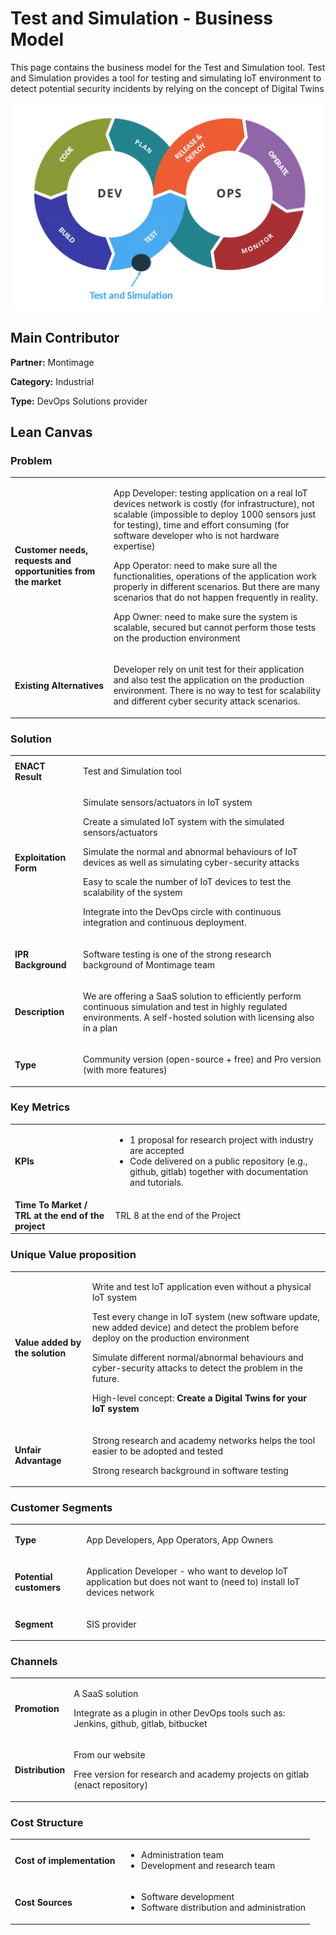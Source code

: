 # Test and Simulation - Business Model

This page contains the business model for the Test and Simulation tool. Test and Simulation provides a tool for testing and simulating IoT environment to detect potential security incidents by relying on the concept of Digital Twins

![Alt text](Images/TaS.png?raw=true "Test and Simulation")

## Main Contributor

**Partner:** Montimage

**Category:** Industrial

**Type:** DevOps Solutions provider

## Lean Canvas

### Problem

<table>
  <tr>
    <td rowspan="1">
      <b>Customer needs, requests and opportunities from the market</b>
    </td>
    <td rowspan="1">
      <p>
        App Developer: testing application on a real IoT devices network is costly (for infrastructure), not scalable (impossible to deploy 1000 sensors just for testing), time and effort consuming (for software developer who is not hardware expertise)
      </p>
      <p>
        App Operator: need to make sure all the functionalities, operations of the application work properly in different scenarios. But there are many scenarios that do not happen frequently in reality.
      </p>
      <p>
        App Owner: need to make sure the system is scalable, secured but cannot perform those tests on the production environment
      </p>
    </td>
  </tr>
  <tr>
    <td rowspan="1">
      <b>Existing Alternatives</b> </td>
    <td rowspan="1">
      <p>
        Developer rely on unit test for their application and also test the application on the production environment. There is no way to test for scalability and different cyber security attack scenarios.
      </p>
    </td>
      </tr>
</table>

### Solution

<table>
  <tr>
    <td rowspan="1">
      <b>ENACT Result</b>
    </td>
    <td rowspan="1">
      <p>Test and Simulation tool</p>
    </td>
  </tr>
  <tr>
    <td rowspan="1">
      <b>Exploitation Form</b> </td>
    <td rowspan="1">
      <p>
        Simulate sensors/actuators in IoT system
      </p>
      <p>
        Create a simulated IoT system with the simulated sensors/actuators
      </p>
      <p>
        Simulate the normal and abnormal behaviours of IoT devices as well as simulating cyber-security attacks
      </p>
      <p>
        Easy to scale the number of IoT devices to test the scalability of the system
      </p>
      <p>
        Integrate into the DevOps circle with continuous integration and continuous deployment.
      </p>
    </td>
      </tr>
    <tr>
    <td rowspan="1">
      <b>IPR Background </b> </td>
    <td rowspan="1">
      <p>
        Software testing is one of the strong research background of Montimage team
      </p>
    </td>
      </tr>
   <tr>
    <td rowspan="1">
      <b>Description </b> </td>
    <td rowspan="1">
      <p>We are offering a SaaS solution to efficiently perform continuous simulation and test in highly regulated environments. A self-hosted solution with licensing also in a plan</p>
    </td>
      </tr>
     <tr>
    <td rowspan="1">
      <b>Type</b> </td>
    <td rowspan="1">
      <p>Community version (open-source + free) and Pro version (with more features)</p>
    </td>
      </tr>
</table>

### Key Metrics

<table>
  <tr>
    <td rowspan="1">
      <b>KPIs</b>
    </td>
    <td rowspan="1">
      <ul>   
        <li> 1 proposal for research project with industry are accepted</li>
        <li> 
          Code delivered on a public repository (e.g., github, gitlab) together with documentation and tutorials.
        </li>
      </ul>
    </td>
  </tr>
  <tr>
    <td rowspan="1">
      <b>Time To Market / TRL at the end of the project</b>
    </td>
    <td rowspan="1">
      <p>
        TRL 8 at the end of the Project
      </p>
    </td>
  </tr>
  </table>

### Unique Value proposition

<table>
  <tr>
    <td rowspan="1">
      <b>Value added by the solution</b>
    </td>
    <td rowspan="1">
      <p>
        Write and test IoT application even without a physical IoT system
      </p>
      <p>
        Test every change in IoT system (new software update, new added device) and detect the problem before deploy on the production environment
      </p>
      <p>
        Simulate different normal/abnormal behaviours and cyber-security attacks to detect the problem in the future.
      </p>
      <p>
        High-level concept: <strong>Create a Digital Twins for your IoT system</strong>
      </p>
    </td>
  </tr>
  <tr>
    <td rowspan="1">
      <b>Unfair Advantage</b>
    </td>
    <td rowspan="1">
      <p>Strong research and academy networks helps the tool easier to be adopted and tested </p>
      <p>Strong research background in software testing </p>
    </td>
  </tr>
</table>

### Customer Segments

<table>
  <tr>
    <td rowspan="1">
      <b>Type</b>
    </td>
    <td rowspan="1">
      <p>App Developers, App Operators, App Owners</p>
    </td>
  </tr>
    <tr>
    <td rowspan="1">
      <b>Potential customers</b>
    </td>
    <td rowspan="1">
      <p>
      Application Developer - who want to develop IoT application but does not want to (need to) install IoT devices network</p>
    </td>
  </tr>
  <tr>
    <td rowspan="1">
      <b>Segment</b>
    </td>
    <td rowspan="1">
      <p>SIS provider
    </p>
    </td>
  </tr>
</table>

### Channels

<table>
  <tr>
    <td rowspan="1">
      <b>Promotion</b>
    </td>
    <td rowspan="1">
      <p>
      A SaaS solution
      </p>
      <p>
      Integrate as a plugin in other DevOps tools such as: Jenkins, github, gitlab, bitbucket
      </p>
</td>

  </tr>
   <tr>
    <td rowspan="1">
      <b>Distribution</b>
    </td>
    <td rowspan="1">
      <p>
        From our website
      </p>
      <p>
        Free version for research and academy projects on gitlab (enact repository)
      </p>
    </td>
  </tr>
</table>

### Cost Structure

<table>
  <tr>
    <td rowspan="1">
      <b>Cost of implementation </b>
    </td>
    <td rowspan="1">
      <p>
<ul>
  <li>Administration team</li>
<li>Development and research team</li></ul>
  </p>
    </td>
  </tr>
   <tr>
    <td rowspan="1">
      <b> Cost Sources</b>
    </td>
    <td rowspan="1">
      <p>
<ul>
  <li>Software development</li>
        
<li>Software distribution and administration</li>
</ul>
     </p>
    </td>
  </tr>
</table>
